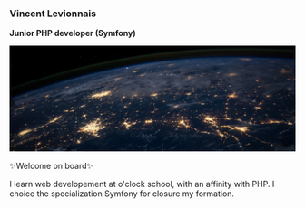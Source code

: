 ### Vincent Levionnais 

**Junior PHP developer (Symfony)**

![Cover](https://github.com/vincentlevionnais/vincentlevionnais/blob/main/img/cover.jpg)  

✨Welcome on board✨

I learn web developement at o'clock school, with an affinity with PHP. I choice the specialization Symfony for closure my formation.

